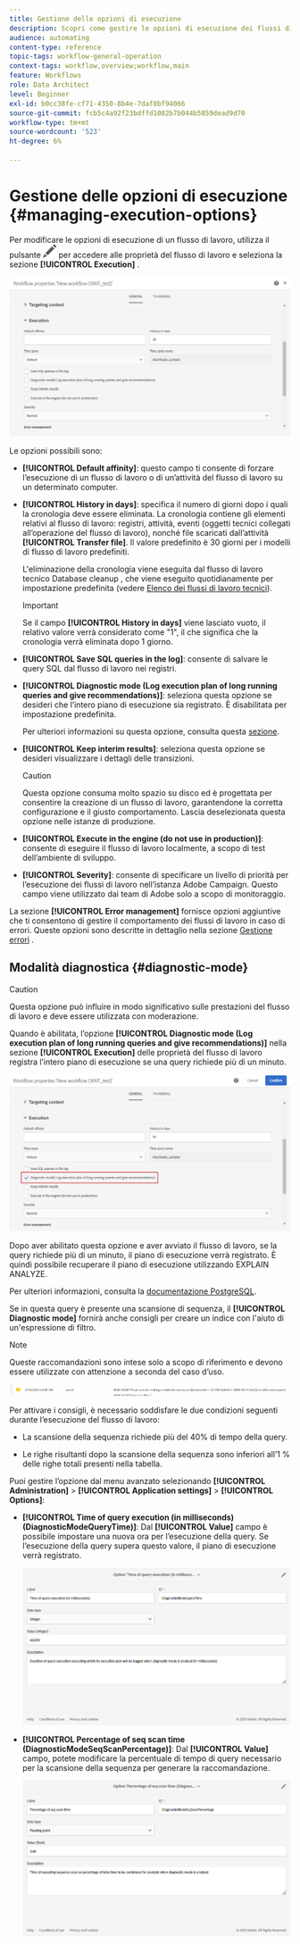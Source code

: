 ```yaml
---
title: Gestione delle opzioni di esecuzione
description: Scopri come gestire le opzioni di esecuzione dei flussi di lavoro.
audience: automating
content-type: reference
topic-tags: workflow-general-operation
context-tags: workflow,overview;workflow,main
feature: Workflows
role: Data Architect
level: Beginner
exl-id: b0cc38fe-cf71-4350-8b4e-7daf0bf94066
source-git-commit: fcb5c4a92f23bdffd1082b7b044b5859dead9d70
workflow-type: tm+mt
source-wordcount: '523'
ht-degree: 6%

---
```


# Gestione delle opzioni di esecuzione {#managing-execution-options}

Per modificare le opzioni di esecuzione di un flusso di lavoro, utilizza il pulsante ![](assets/edit_darkgrey-24px.png) per accedere alle proprietà del flusso di lavoro e seleziona la sezione **[!UICONTROL Execution]** .

![](assets/wkf_execution_6.png)

Le opzioni possibili sono:

* **[!UICONTROL Default affinity]**: questo campo ti consente di forzare l’esecuzione di un flusso di lavoro o di un’attività del flusso di lavoro su un determinato computer.

* **[!UICONTROL History in days]**: specifica il numero di giorni dopo i quali la cronologia deve essere eliminata. La cronologia contiene gli elementi relativi al flusso di lavoro: registri, attività, eventi (oggetti tecnici collegati all’operazione del flusso di lavoro), nonché file scaricati dall’attività **[!UICONTROL Transfer file]**. Il valore predefinito è 30 giorni per i modelli di flusso di lavoro predefiniti.

   L&#39;eliminazione della cronologia viene eseguita dal flusso di lavoro tecnico Database cleanup , che viene eseguito quotidianamente per impostazione predefinita (vedere [Elenco dei flussi di lavoro tecnici](../../administration/using/technical-workflows.md)).

   >[!IMPORTANT]
   >
   >Se il campo **[!UICONTROL History in days]** viene lasciato vuoto, il relativo valore verrà considerato come &quot;1&quot;, il che significa che la cronologia verrà eliminata dopo 1 giorno.

* **[!UICONTROL Save SQL queries in the log]**: consente di salvare le query SQL dal flusso di lavoro nei registri.

* **[!UICONTROL Diagnostic mode (Log execution plan of long running queries and give recommendations)]**: seleziona questa opzione se desideri che l’intero piano di esecuzione sia registrato. È disabilitata per impostazione predefinita.

   Per ulteriori informazioni su questa opzione, consulta questa [sezione](#diagnostic-mode).

* **[!UICONTROL Keep interim results]**: seleziona questa opzione se desideri visualizzare i dettagli delle transizioni.

   >[!CAUTION]
   >
   >Questa opzione consuma molto spazio su disco ed è progettata per consentire la creazione di un flusso di lavoro, garantendone la corretta configurazione e il giusto comportamento. Lascia deselezionata questa opzione nelle istanze di produzione.

* **[!UICONTROL Execute in the engine (do not use in production)]**: consente di eseguire il flusso di lavoro localmente, a scopo di test dell’ambiente di sviluppo.

* **[!UICONTROL Severity]**: consente di specificare un livello di priorità per l’esecuzione dei flussi di lavoro nell’istanza Adobe Campaign. Questo campo viene utilizzato dai team di Adobe solo a scopo di monitoraggio.

La sezione **[!UICONTROL Error management]** fornisce opzioni aggiuntive che ti consentono di gestire il comportamento dei flussi di lavoro in caso di errori. Queste opzioni sono descritte in dettaglio nella sezione [Gestione errori](../../automating/using/monitoring-workflow-execution.md#error-management) .

## Modalità diagnostica {#diagnostic-mode}

>[!CAUTION]
>
>Questa opzione può influire in modo significativo sulle prestazioni del flusso di lavoro e deve essere utilizzata con moderazione.

Quando è abilitata, l’opzione **[!UICONTROL Diagnostic mode (Log execution plan of long running queries and give recommendations)]** nella sezione **[!UICONTROL Execution]** delle proprietà del flusso di lavoro registra l’intero piano di esecuzione se una query richiede più di un minuto.

![](assets/wkf_diagnostic.png)

Dopo aver abilitato questa opzione e aver avviato il flusso di lavoro, se la query richiede più di un minuto, il piano di esecuzione verrà registrato. È quindi possibile recuperare il piano di esecuzione utilizzando EXPLAIN ANALYZE.

Per ulteriori informazioni, consulta la [documentazione PostgreSQL](https://www.postgresql.org/docs/9.4/using-explain.html).

Se in questa query è presente una scansione di sequenza, il **[!UICONTROL Diagnostic mode]** fornirà anche consigli per creare un indice con l&#39;aiuto di un&#39;espressione di filtro.

>[!NOTE]
>
> Queste raccomandazioni sono intese solo a scopo di riferimento e devono essere utilizzate con attenzione a seconda del caso d’uso.

![](assets/wkf_diagnostic_4.png)

Per attivare i consigli, è necessario soddisfare le due condizioni seguenti durante l’esecuzione del flusso di lavoro:

* La scansione della sequenza richiede più del 40% di tempo della query.

* Le righe risultanti dopo la scansione della sequenza sono inferiori all’1 % delle righe totali presenti nella tabella.

Puoi gestire l’opzione dal menu avanzato selezionando **[!UICONTROL Administration]** > **[!UICONTROL Application settings]** > **[!UICONTROL Options]**:

* **[!UICONTROL Time of query execution (in milliseconds)(DiagnosticModeQueryTime)]**: Dal  **[!UICONTROL Value]** campo è possibile impostare una nuova ora per l’esecuzione della query. Se l’esecuzione della query supera questo valore, il piano di esecuzione verrà registrato.

   ![](assets/wkf_diagnostic_2.png)

* **[!UICONTROL Percentage of seq scan time (DiagnosticModeSeqScanPercentage)]**: Dal  **[!UICONTROL Value]** campo, potete modificare la percentuale di tempo di query necessario per la scansione della sequenza per generare la raccomandazione.

   ![](assets/wkf_diagnostic_3.png)
